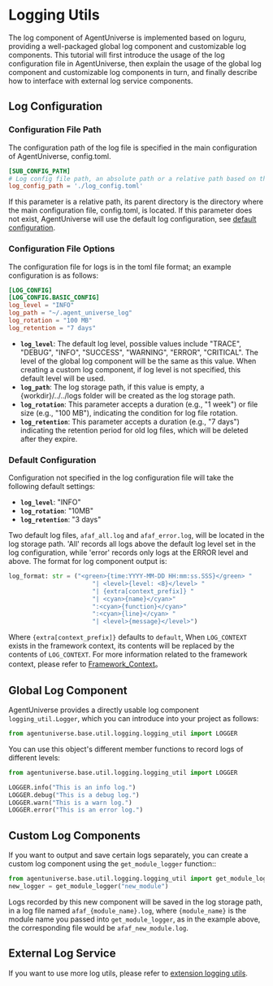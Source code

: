 # Logging Utils

The log component of AgentUniverse is implemented based on loguru, providing a well-packaged global log component and customizable log components. This tutorial will first introduce the usage of the log configuration file in AgentUniverse, then explain the usage of the global log component and customizable log components in turn, and finally describe how to interface with external log service components.
    
## Log Configuration

### Configuration File Path
The configuration path of the log file is specified in the main configuration of AgentUniverse, config.toml.
```toml
[SUB_CONFIG_PATH]
# Log config file path, an absolute path or a relative path based on the dir where the current config file is located.
log_config_path = './log_config.toml'
```
 If this parameter is a relative path, its parent directory is the directory where the main configuration file, config.toml, is located.
If this parameter does not exist, AgentUniverse will use the default log configuration, see [default configuration](#default-configuration).

### Configuration File Options
The configuration file for logs is in the toml file format; an example configuration is as follows:
```toml
[LOG_CONFIG]
[LOG_CONFIG.BASIC_CONFIG]
log_level = "INFO"
log_path = "~/.agent_universe_log"
log_rotation = "100 MB"
log_retention = "7 days"
```
- **`log_level`**: The default log level, possible values include "TRACE", "DEBUG", "INFO", "SUCCESS", "WARNING", "ERROR", "CRITICAL". The level of the global log component will be the same as this value. When creating a custom log component, if log level is not specified, this default level will be used.
- **`log_path`**: The log storage path, if this value is empty, a {workdir}/../../logs folder will be created as the log storage path.
- **`log_rotation`**: This parameter accepts a duration (e.g., "1 week") or file size (e.g., "100 MB"), indicating the condition for log file rotation.
- **`log_retention`**: This parameter accepts a duration (e.g., "7 days") indicating the retention period for old log files, which will be deleted after they expire.

### Default Configuration
Configuration not specified in the log configuration file will take the following default settings:
- **`log_level`**: "INFO"
- **`log_rotation`**: "10MB"
- **`log_retention`**: "3 days"

Two default log files, `afaf_all.log` and `afaf_error.log`, will be located in the log storage path. 'All' records all logs above the default log level set in the log configuration, while 'error' records only logs at the ERROR level and above. The format for log component output is:
```python
log_format: str = ("<green>{time:YYYY-MM-DD HH:mm:ss.SSS}</green> "
                       "| <level>{level: <8}</level> "
                       "| {extra[context_prefix]} "
                       "| <cyan>{name}</cyan>"
                       ":<cyan>{function}</cyan>"
                       ":<cyan>{line}</cyan> "
                       "| <level>{message}</level>")
```
Where `{extra[context_prefix]}` defaults to `default`, When `LOG_CONTEXT` exists in the framework context, its contents will be replaced by the contents of `LOG_CONTEXT`. For more information related to the framework context, please refer to  [Framework_Context](2_7_Framework_Context.md)。

## Global Log Component
AgentUniverse provides a directly usable log component `logging_util.Logger`, which you can introduce into your project as follows:
```python
from agentuniverse.base.util.logging.logging_util import LOGGER
```
You can use this object's different member functions to record logs of different levels:
```python
from agentuniverse.base.util.logging.logging_util import LOGGER

LOGGER.info("This is an info log.")
LOGGER.debug("This is a debug log.")
LOGGER.warn("This is a warn log.")
LOGGER.error("This is an error log.")
```

## Custom Log Components
If you want to output and save certain logs separately, you can create a custom log component using the `get_module_logger` function::
```python
from agentuniverse.base.util.logging.logging_util import get_module_logger
new_logger = get_module_logger("new_module")
```
Logs recorded by this new component will be saved in the log storage path, in a log file named `afaf_{module_name}.log`,  where `{module_name}` is the module name you passed into `get_module_logger`, as in the example above, the corresponding file would be `afaf_new_module.log`.

## External Log Service

If you want to use more log utils, please refer to [extension logging utils](3_1_Extension_Logging_Utils.md).
